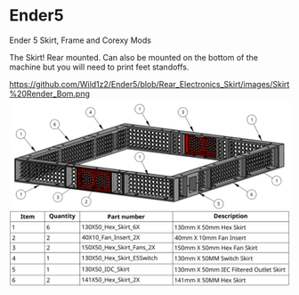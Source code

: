 # Ender5
Ender 5 Skirt, Frame and Corexy Mods

The Skirt!  Rear mounted.  Can also be mounted on the bottom of the machine but you will need to print feet standoffs.  

https://github.com/Wild1z2/Ender5/blob/Rear_Electronics_Skirt/images/Skirt%20Render_Bom.png
![GitHub Logo](/images/Skirt%20Render_Bom.png)

